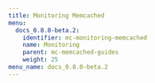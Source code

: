 ```yaml
---
title: Monitoring Memcached
menu:
  docs_0.8.0-beta.2:
    identifier: mc-monitoring-memcached
    name: Monitoring
    parent: mc-memcached-guides
    weight: 25
menu_name: docs_0.8.0-beta.2
---
```


